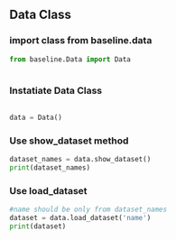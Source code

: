 ## Data Class
### import class from baseline.data
```python
from baseline.Data import Data
 
```
### Instatiate Data Class
```python

data = Data()

```
### Use show_dataset method
```python
dataset_names = data.show_dataset()
print(dataset_names)

```
### Use load_dataset
```python
#name should be only from dataset_names 
dataset = data.load_dataset('name')
print(dataset) 
```